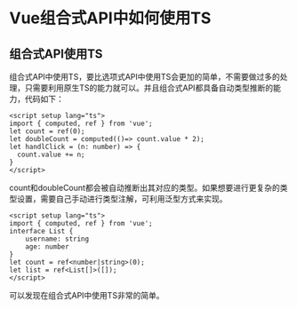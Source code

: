 # Vue组合式API中如何使用TS

## 组合式API使用TS

组合式API中使用TS，要比选项式API中使用TS会更加的简单，不需要做过多的处理，只需要利用原生TS的能力就可以。并且组合式API都具备自动类型推断的能力，代码如下：

```vue
<script setup lang="ts">
import { computed, ref } from 'vue';
let count = ref(0);
let doubleCount = computed(()=> count.value * 2);
let handlClick = (n: number) => {
  count.value += n;
}
</script>
```

count和doubleCount都会被自动推断出其对应的类型。如果想要进行更复杂的类型设置，需要自己手动进行类型注解，可利用泛型方式来实现。

```vue
<script setup lang="ts">
import { computed, ref } from 'vue';
interface List {
	username: string
	age: number
}
let count = ref<number|string>(0);
let list = ref<List[]>([]);
</script>
```

可以发现在组合式API中使用TS非常的简单。
